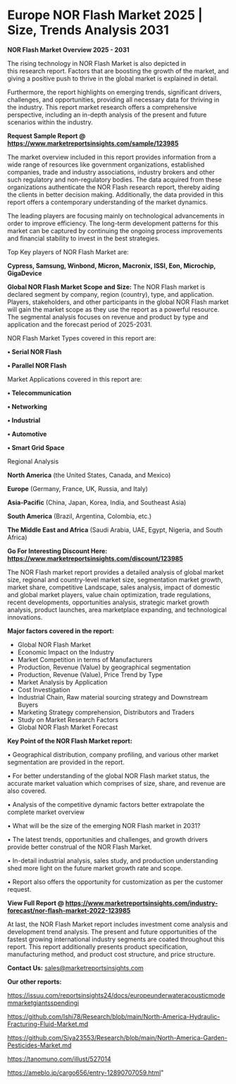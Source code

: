 # Europe NOR Flash Market 2025 | Size, Trends Analysis 2031

<Strong> NOR Flash Market Overview 2025 - 2031</strong>

The rising technology in NOR Flash Market is also depicted in this research report. Factors that are boosting the growth of the market, and giving a positive push to thrive in the global market is explained in detail.

Furthermore, the report highlights on emerging trends, significant drivers, challenges, and opportunities, providing all necessary data for thriving in the industry. This report market research offers a comprehensive perspective, including an in-depth analysis of the present and future scenarios within the industry.

<strong>Request Sample Report @ <a href=https://www.marketreportsinsights.com/sample/123985>https://www.marketreportsinsights.com/sample/123985</a></strong>

The market overview included in this report provides information from a wide range of resources like government organizations, established companies, trade and industry associations, industry brokers and other such regulatory and non-regulatory bodies. The data acquired from these organizations authenticate the NOR Flash research report, thereby aiding the clients in better decision making. Additionally, the data provided in this report offers a contemporary understanding of the market dynamics.

The leading players are focusing mainly on technological advancements in order to improve efficiency. The long-term development patterns for this market can be captured by continuing the ongoing process improvements and financial stability to invest in the best strategies.

Top Key players of NOR Flash Market are:

<strong>Cypress, Samsung, Winbond, Micron, Macronix, ISSI, Eon, Microchip, GigaDevice</strong>

<strong><b>Global NOR Flash Market Scope and Size:</b></strong>
The NOR Flash market is declared segment by company, region (country), type, and application. Players, stakeholders, and other participants in the global NOR Flash market will gain the market scope as they use the report as a powerful resource. The segmental analysis focuses on revenue and product by type and application and the forecast period of 2025-2031.

NOR Flash Market Types covered in this report are:

<strong>• Serial NOR Flash

• Parallel NOR Flash</strong>

Market Applications covered in this report are:

<strong>• Telecommunication

• Networking

• Industrial

• Automotive

• Smart Grid Space</strong> 

Regional Analysis

<strong>North America</strong> (the United States, Canada, and Mexico)

<strong>Europe</strong> (Germany, France, UK, Russia, and Italy)

<strong>Asia-Pacific</strong> (China, Japan, Korea, India, and Southeast Asia)

<strong>South America</strong> (Brazil, Argentina, Colombia, etc.)

<strong>The Middle East and Africa</strong> (Saudi Arabia, UAE, Egypt, Nigeria, and South Africa)

<strong>Go For Interesting Discount Here: <a href=https://www.marketreportsinsights.com/discount/123985>https://www.marketreportsinsights.com/discount/123985</a></strong>

The NOR Flash market report provides a detailed analysis of global market size, regional and country-level market size, segmentation market growth, market share, competitive Landscape, sales analysis, impact of domestic and global market players, value chain optimization, trade regulations, recent developments, opportunities analysis, strategic market growth analysis, product launches, area marketplace expanding, and technological innovations.

<strong><b>Major factors covered in the report:</b></strong>
<ul>
  <li>Global NOR Flash Market </li>
  <li>Economic Impact on the Industry</li>
  <li>Market Competition in terms of Manufacturers</li>
  <li>Production, Revenue (Value) by geographical segmentation</li>
  <li>Production, Revenue (Value), Price Trend by Type</li>
  <li>Market Analysis by Application</li>
  <li>Cost Investigation</li>
  <li>Industrial Chain, Raw material sourcing strategy and Downstream Buyers</li>
  <li>Marketing Strategy comprehension, Distributors and Traders</li>
  <li>Study on Market Research Factors</li>
  <li>Global NOR Flash Market Forecast</li>
</ul>

<strong><b>Key Point of the NOR Flash Market report:</b></strong>

• Geographical distribution, company profiling, and various other market segmentation are provided in the report.

• For better understanding of the global NOR Flash market status, the accurate market valuation which comprises of size, share, and revenue are also covered.

• Analysis of the competitive dynamic factors better extrapolate the complete market overview

• What will be the size of the emerging NOR Flash market in 2031?

• The latest trends, opportunities and challenges, and growth drivers provide better construal of the NOR Flash Market.

• In-detail industrial analysis, sales study, and production understanding shed more light on the future market growth rate and scope.

• Report also offers the opportunity for customization as per the customer request.

<strong><b>View Full Report @ <a href=https://www.marketreportsinsights.com/industry-forecast/nor-flash-market-2022-123985>https://www.marketreportsinsights.com/industry-forecast/nor-flash-market-2022-123985</a></b></strong>


At last, the NOR Flash Market report includes investment come analysis and development trend analysis. The present and future opportunities of the fastest growing international industry segments are coated throughout this report. This report additionally presents product specification, manufacturing method, and product cost structure, and price structure.

<strong>Contact Us:</strong>
sales@marketreportsinsights.com

<strong>Our other reports:</strong>

<a href=https://issuu.com/reportsinsights24/docs/europeunderwateracousticmodemmarketgiantsspendingi>https://issuu.com/reportsinsights24/docs/europeunderwateracousticmodemmarketgiantsspendingi</a>

<a href=https://github.com/Ishi78/Research/blob/main/North-America-Hydraulic-Fracturing-Fluid-Market.md>https://github.com/Ishi78/Research/blob/main/North-America-Hydraulic-Fracturing-Fluid-Market.md</a>

<a href=https://github.com/Siya23553/Research/blob/main/North-America-Garden-Pesticides-Market.md>https://github.com/Siya23553/Research/blob/main/North-America-Garden-Pesticides-Market.md</a>

<a href=https://tanomuno.com/illust/527014>https://tanomuno.com/illust/527014</a>

<a href=https://ameblo.jp/cargo656/entry-12890707059.html>https://ameblo.jp/cargo656/entry-12890707059.html</a>"
